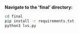  **Navigate to the 'final' directory:**
```bash
cd final
pip install -r requirements.txt
python3 lvs.py